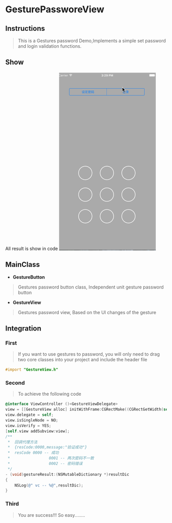 # GesturePassworeView

## Instructions
>This is a Gestures password Demo,Implements a simple set password and login validation functions.

## Show
All result is show in code
![Alt text](./1.gif)


## MainClass

- **GestureButton**
>Gestures password button class, Independent unit gesture password button

- **GestureView**
>Gestures password view, Based on the UI changes of the gesture

## Integration

### First
>If you want to use gestures to password, you will only need to drag two core classes into your project and include the header file
```objectivec
#import "GestureView.h"
```


### Second
>To achieve the following code
```objectivec
@interface ViewController ()<GestureViewDelegate>
view = [[GestureView alloc] initWithFrame:CGRectMake((CGRectGetWidth(self.view.frame) - 300)/2., CGRectGetHeight(self.view.frame) - 380, 300, 300)];
view.delegate = self;
view.isSingleNode = NO;
view.isVerify = YES;
[self.view addSubview:view];
/**
 *  回调代理方法
 *  {resCode:0000,message:"验证成功"}
 *  resCode 0000 -- 成功
 *                 0001 -- 两次密码不一致
 *                 0002 -- 密码错误
 */
- (void)gestureResult:(NSMutableDictionary *)resultDic
{
    NSLog(@" vc -- %@",resultDic);
}
```

### Third
>You are success!!! So easy........
